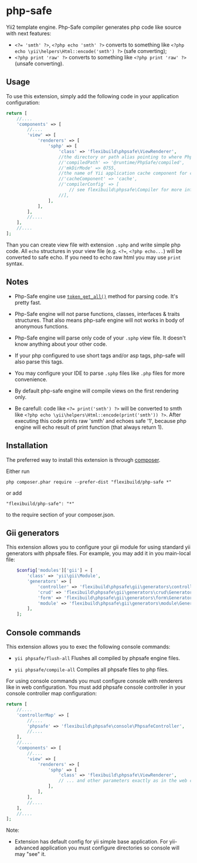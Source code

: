 php-safe
========

Yii2 template engine.
Php-Safe compiler generates php code like source with next features:
 * `<?= 'smth' ?>`, `<?php echo 'smth' ?>` converts to something like `<?php echo \yii\helpers\Html::encode('smth') ?>` (safe converting);
 * `<?php print 'raw' ?>` converts to something like `<?php print 'raw' ?>` (unsafe converting).

Usage
-----

To use this extension, simply add the following code in your application configuration:

```php
return [
    //....
    'components' => [
        //....
        'view' => [
            'renderers' => [
                'sphp' => [
                    'class' => 'flexibuild\phpsafe\ViewRenderer',
                    //the directory or path alias pointing to where Php-Safe engine compiled files will be stored.
                    //'compiledPath' => '@runtime/PhpSafe/compiled',
                    //'mkDirMode' => 0755,
                    //the name of Yii application cache component for caching rendered files.
                    //'cacheComponent' => 'cache',
                    //'compilerConfig' => [
                        // see flexibuild\phpsafe\Compiler for more info
                    //],
                ],
            ],
        ],
        //....
    ],
    //....
];
```

Than you can create view file with extension `.sphp` and write simple php code.
All `echo` structures in your view file (e.g. `<?=`, `<?php echo...`) will be converted to safe echo.
If you need to echo raw html you may use `print` syntax.

Notes
-----

 * Php-Safe engine use [`token_get_all()`](http://php.net/manual/en/function.token-get-all.php) method for parsing code. It's pretty fast.

 * Php-Safe engine will not parse functions, classes, interfaces & traits structures.
That also means php-safe engine will not works in body of anonymous functions.

 * Php-Safe engine will parse only code of your `.sphp` view file. It doesn't know anything about your other code.

 * If your php configured to use short tags and/or asp tags, php-safe will also parse this tags.

 * You may configure your IDE to parse `.sphp` files like `.php` files for more convenience.

 * By default php-safe engine will compile views on the first rendering only.

 * Be carefull: code like `<?= print('smth') ?>` will be converted to smth like `<?php echo \yii\helpers\Html::encode(print('smth')) ?>`.
After executing this code prints raw 'smth' and echoes safe '1', because php engine will echo result of print function (that always return 1).

Installation
------------

The preferred way to install this extension is through [composer](http://getcomposer.org/download/).

Either run

```
php composer.phar require --prefer-dist "flexibuild/php-safe *"
```

or add

```
"flexibuild/php-safe": "*"
```

to the require section of your composer.json.

Gii generators
--------------

This extension allows you to configure your gii module for using standard yii
generators with phpsafe files. For example, you may add it in you main-local file:
```php
    $config['modules']['gii'] = [
        'class' => 'yii\gii\Module',
        'generators' => [
            'controller' => 'flexibuild\phpsafe\gii\generators\controller\Generator',
            'crud' => 'flexibuild\phpsafe\gii\generators\crud\Generator',
            'form' => 'flexibuild\phpsafe\gii\generators\form\Generator',
            'module' => 'flexibuild\phpsafe\gii\generators\module\Generator',
        ],
    ];
```

Console commands
----------------

This extension allows you to exec the following console commands:

* `yii phpsafe/flush-all` Flushes all compiled by phpsafe engine files.

* `yii phpsafe/compile-all` Compiles all phpsafe files to php files.


For using console commands you must configure console with renderers like in web configuration.
You must add phpsafe console controller in your console controller map configuration:

```php
return [
    //....
    'controllerMap' => [
        //....
        'phpsafe' => 'flexibuild\phpsafe\console\PhpsafeController',
        //....
    ],
    //....
    'components' => [
        //....
        'view' => [
            'renderers' => [
                'sphp' => [
                    'class' => 'flexibuild\phpsafe\ViewRenderer',
                    // ... and other parameters exactly as in the web configuration
                ],
            ],
        ],
        //....
    ],
    //....
];
```

Note:

* Extension has default config for yii simple base application. For yii-advanced application
you must configure directories so console will may "see" it.

